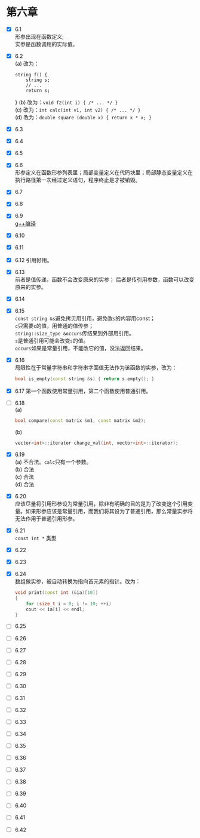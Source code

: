 # 第六章
- [x] 6.1  
    形参出现在函数定义;  
    实参是函数调用的实际值。
- [x] 6.2  
    (a) 改为：
    ```
    string f() {
        string s;
        // ...
        return s;
    ```
    }
    (b) 改为：`void f2(int i) { /* ... */ }`  
    (c) 改为：`int calc(int v1, int v2) { /* ... */ }`  
    (d) 改为：`double square (double x) { return x * x; }`  
- [x] 6.3  
- [x] 6.4  
- [x] 6.5  
- [x] 6.6  
    形参定义在函数形参列表里；局部变量定义在代码块里；局部静态变量定义在执行路径第一次经过定义语句，程序终止是才被销毁。  
- [x] 6.7  
- [x] 6.8  
- [x] 6.9  
    [g++编译](https://blog.csdn.net/dengshuai_super/article/details/51766786)
- [x] 6.10  
- [x] 6.11  
- [x] 6.12 
    引用好用。  
- [x] 6.13  
    前者是值传递，函数不会改变原来的实参； 
    后者是传引用参数，函数可以改变原来的实参。
- [x] 6.14  
- [x] 6.15  
    `const string &s`避免拷贝用引用，避免改`s`的内容用const；  
    `c`只需要`c`的值，用普通的值传参；  
    `string::size_type &occurs`传结果到外部用引用。  
    `s`是普通引用可能会改变`s`的值。  
    `occurs`如果是常量引用，不能改它的值，没法返回结果。  

- [x] 6.16  
    局限性在于常量字符串和字符串字面值无法作为该函数的实参，改为：
    ```cpp
    bool is_empty(const string &s) { return s.empty(); }
    ```
- [x] 6.17 
    第一个函数使用常量引用，第二个函数使用普通引用。  
- [ ] 6.18  
    (a) 
    ```cpp
    bool compare(const matrix &m1, const matrix &m2);
    ```
    (b) 
    ```cpp
    vector<int>::iterator change_val(int, vector<int>::iterator);
    ```
- [x] 6.19   
    (a) 不合法。`calc`只有一个参数。  
    (b) 合法  
    (c) 合法  
    (d) 合法  
- [x] 6.20  
    应该尽量将引用形参设为常量引用，除非有明确的目的是为了改变这个引用变量。如果形参应该是常量引用，而我们将其设为了普通引用，那么常量实参将无法作用于普通引用形参。  
- [x] 6.21  
    `const int *` 类型  
- [x] 6.22  
- [x] 6.23  
- [x] 6.24  
    数组做实参，被自动转换为指向首元素的指针。改为：
    ```cpp
    void print(const int (&ia)[10])
    {
        for (size_t i = 0; i != 10; ++i)
        cout << ia[i] << endl;
    }
    ```
- [ ] 6.25  
- [ ] 6.26  
- [ ] 6.27  
- [ ] 6.28
- [ ] 6.29
- [ ] 6.30
- [ ] 6.31
- [ ] 6.32
- [ ] 6.33
- [ ] 6.34
- [ ] 6.35
- [ ] 6.36
- [ ] 6.37
- [ ] 6.38
- [ ] 6.39
- [ ] 6.40
- [ ] 6.41
- [ ] 6.42
